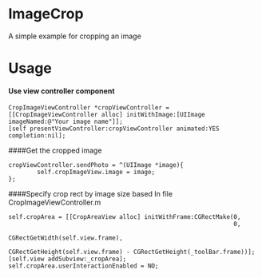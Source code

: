 # ImageCrop
A simple example  for cropping an image

# Usage
#### Use view controller component
```
CropImageViewController *cropViewController = [[CropImageViewController alloc] initWithImage:[UIImage imageNamed:@"Your image name"]];
[self presentViewController:cropViewController animated:YES completion:nil];
```

####Get the cropped image
```
cropViewController.sendPhoto = ^(UIImage *image){
        self.cropImageView.image = image;
};
```
####Specify crop rect by image size based
In file CropImageViewController.m
```
self.cropArea = [[CropAreaView alloc] initWithFrame:CGRectMake(0, 
                                                               0, 
                                                               CGRectGetWidth(self.view.frame), 
                                                               CGRectGetHeight(self.view.frame) - CGRectGetHeight(_toolBar.frame))];
[self.view addSubview:_cropArea];
self.cropArea.userInteractionEnabled = NO;
```

